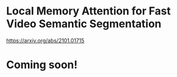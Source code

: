 # Local Memory Attention for Fast Video Semantic Segmentation

https://arxiv.org/abs/2101.01715

# Coming soon!

